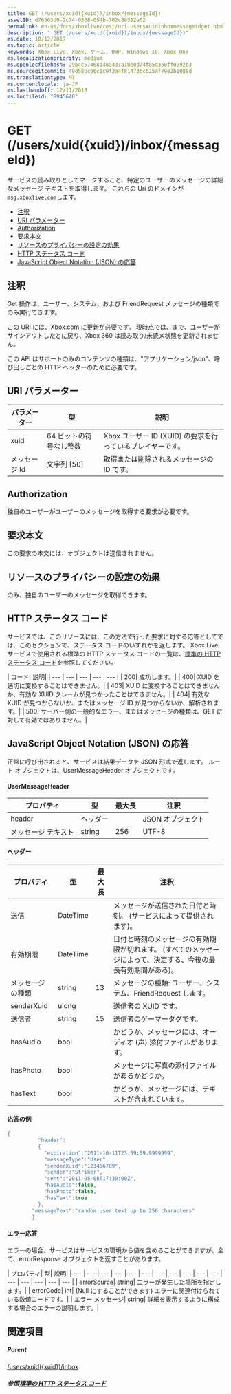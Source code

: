 ```yaml
---
title: GET (/users/xuid({xuid})/inbox/{messageId})
assetID: d76563d0-2c74-0308-054b-762c80392a02
permalink: en-us/docs/xboxlive/rest/uri-usersxuidinboxmessageidget.html
description: " GET (/users/xuid({xuid})/inbox/{messageId})"
ms.date: 10/12/2017
ms.topic: article
keywords: Xbox Live, Xbox, ゲーム, UWP, Windows 10, Xbox One
ms.localizationpriority: medium
ms.openlocfilehash: 29b4c57468148a431a10e0d74f85d360ff0992b3
ms.sourcegitcommit: 49d58bc66c1c9f2a4f81473bcb25af79e2b1088d
ms.translationtype: MT
ms.contentlocale: ja-JP
ms.lasthandoff: 12/11/2018
ms.locfileid: "8945640"
---
```

# <a name="get-usersxuidxuidinboxmessageid"></a>GET (/users/xuid({xuid})/inbox/{messageId})
サービスの読み取りとしてマークすること、特定のユーザーのメッセージの詳細なメッセージ テキストを取得します。
これらの Uri のドメインが`msg.xboxlive.com`します。

  * [注釈](#ID4EV)
  * [URI パラメーター](#ID4EEB)
  * [Authorization](#ID4ERB)
  * [要求本文](#ID4E3B)
  * [リソースのプライバシーの設定の効果](#ID4EJC)
  * [HTTP ステータス コード](#ID4EUC)
  * [JavaScript Object Notation (JSON) の応答](#ID4EUE)

<a id="ID4EV"></a>


## <a name="remarks"></a>注釈

Get 操作は、ユーザー、システム、および FriendRequest メッセージの種類でのみ実行できます。

この URI には、Xbox.com に更新が必要です。 現時点では、まで、ユーザーがサインアウトしたとに戻り、Xbox 360 は読み取り/未読メ状態を更新されません。

この API はサポートのみのコンテンツの種類は、"アプリケーション/json"、呼び出しごとの HTTP ヘッダーのために必要です。

<a id="ID4EEB"></a>


## <a name="uri-parameters"></a>URI パラメーター

| パラメーター| 型| 説明|
| --- | --- | --- |
| xuid | 64 ビットの符号なし整数 | Xbox ユーザー ID (XUID) の要求を行っているプレイヤーです。 |
| メッセージ Id | 文字列 [50] | 取得または削除されるメッセージの ID です。 |

<a id="ID4ERB"></a>


## <a name="authorization"></a>Authorization

独自のユーザーがユーザーのメッセージを取得する要求が必要です。

<a id="ID4E3B"></a>


## <a name="request-body"></a>要求本文

この要求の本文には、オブジェクトは送信されません。

<a id="ID4EJC"></a>


## <a name="effect-of-privacy-settings-on-resource"></a>リソースのプライバシーの設定の効果

のみ、独自のユーザーのメッセージを取得できます。

<a id="ID4EUC"></a>


## <a name="http-status-codes"></a>HTTP ステータス コード

サービスでは、このリソースには、この方法で行った要求に対する応答としてでは、このセクションで、ステータス コードのいずれかを返します。 Xbox Live サービスで使用される標準の HTTP ステータス コードの一覧は、[標準の HTTP ステータス コード](../../additional/httpstatuscodes.md)を参照してください。

| コード| 説明|
| --- | --- | --- | --- | --- |
| 200| 成功します。|
| 400| XUID を適切に変換することはできません。|
| 403| XUID に変換することはできませんか、有効な XUID クレームが見つかったことはできません。|
| 404| 有効な XUID が見つからないか、またはメッセージ ID が見つからないか、解析されます。|
| 500| サーバー側の一般的なエラー、またはメッセージの種類は、GET に対して有効ではありません。|

<a id="ID4EUE"></a>


## <a name="javascript-object-notation-json-response"></a>JavaScript Object Notation (JSON) の応答

正常に呼び出されると、サービスは結果データを JSON 形式で返します。 ルート オブジェクトは、UserMessageHeader オブジェクトです。

#### <a name="usermessageheader"></a>UserMessageHeader

| プロパティ| 型| 最大長| 注釈|
| --- | --- | --- | --- |
| header| ヘッダー|  | JSON オブジェクト|
| メッセージ テキスト| string| 256| UTF-8|

#### <a name="header"></a>ヘッダー

| プロパティ| 型| 最大長| 注釈|
| --- | --- | --- | --- |
| 送信| DateTime|  | メッセージが送信された日付と時刻。 (サービスによって提供されます)。|
| 有効期限| DateTime|  | 日付と時刻のメッセージの有効期限が切れます。 (すべてのメッセージによって、決定する、今後の最長有効期間がある)。|
| メッセージの種類| string| 13| メッセージの種類: ユーザー、システム、FriendRequest します。|
| senderXuid| ulong|  | 送信者の XUID です。|
| 送信者| string| 15| 送信者のゲーマータグです。|
| hasAudio| bool|  | かどうか、メッセージには、オーディオ (声) 添付ファイルがあります。|
| hasPhoto| bool|  | メッセージに写真の添付ファイルがあるかどうか。|
| hasText| bool|  | かどうか、メッセージには、テキストが含まれています。|

#### <a name="sample-response"></a>応答の例

```cpp
{
          "header":
          {
            "expiration":"2011-10-11T23:59:59.9999999",
            "messageType":"User",
            "senderXuid":"123456789",
            "sender":"Striker",
            "sent":"2011-05-08T17:30:00Z",
            "hasAudio":false,
            "hasPhoto":false,
            "hasText":true
          },
        "messageText":"random user text up to 256 characters"
        }

```

#### <a name="error-response"></a>エラー応答

エラーの場合、サービスはサービスの環境から値を含めることができますが、全て、errorResponse オブジェクトを返すことがあります。

| プロパティ| 型| 説明|
| --- | --- | --- | --- | --- | --- | --- | --- | --- | --- | --- | --- | --- | --- | --- | --- |
| errorSource| string| エラーが発生した場所を指定します。|
| errorCode| int| (Null にすることができます) エラーに関連付けられている数値コードです。|
| エラー メッセージ| string| 詳細を表示するように構成する場合のエラーの説明します。|

<a id="ID4E3DAC"></a>


## <a name="see-also"></a>関連項目

<a id="ID4E5DAC"></a>


##### <a name="parent"></a>Parent  

[/users/xuid({xuid})/inbox](uri-usersxuidinbox.md)


<a id="ID4EMEAC"></a>


##### <a name="reference--standard-http-status-codesadditionalhttpstatuscodesmd"></a>参照[標準の HTTP ステータス コード](../../additional/httpstatuscodes.md)
